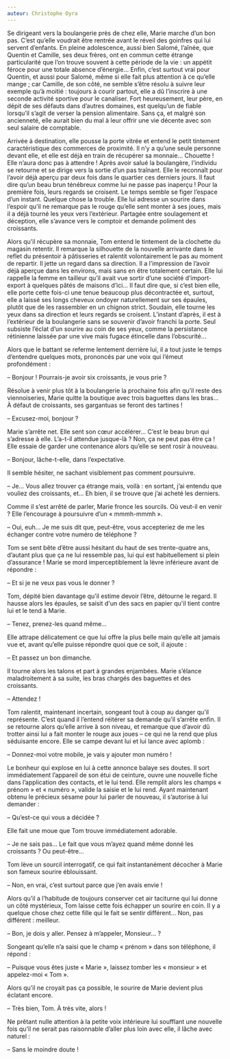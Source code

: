```yaml
---
auteur: Christophe Oyra
---
```


Se dirigeant vers la boulangerie près de chez elle, Marie marche d’un bon pas. C’est qu’elle voudrait être rentrée avant le réveil des goinfres qui lui servent d’enfants. En pleine adolescence, aussi bien Salomé, l’aînée, que Quentin et Camille, ses deux frères, ont en commun cette étrange particularité que l’on trouve souvent à cette période de la vie : un appétit féroce pour une totale absence d’énergie… Enfin, c’est surtout vrai pour Quentin, et aussi pour Salomé, même si elle fait plus attention à ce qu’elle mange ; car Camille, de son côté, ne semble s’être résolu à suivre leur exemple qu’à moitié : toujours à courir partout, elle a dû l’inscrire à une seconde activité sportive pour le canaliser. Fort heureusement, leur père, en dépit de ses défauts dans d’autres domaines, est quelqu’un de fiable lorsqu’il s’agit de verser la pension alimentaire. Sans ça, et malgré son ancienneté, elle aurait bien du mal à leur offrir une vie décente avec son seul salaire de comptable.

Arrivée à destination, elle pousse la porte vitrée et entend le petit tintement caractéristique des commerces de proximité. Il n’y a qu’une seule personne devant elle, et elle est déjà en train de récupérer sa monnaie… Chouette ! Elle n’aura donc pas à attendre ! Après avoir salué la boulangère, l’individu se retourne et se dirige vers la sortie d’un pas traînant. Elle le reconnaît pour l’avoir déjà aperçu par deux fois dans le quartier ces derniers jours. Il faut dire qu’un beau brun ténébreux comme lui ne passe pas inaperçu ! Pour la première fois, leurs regards se croisent. Le temps semble se figer l’espace d’un instant. Quelque chose la trouble. Elle lui adresse un sourire dans l’espoir qu’il ne remarque pas le rouge qu’elle sent monter à ses joues, mais il a déjà tourné les yeux vers l’extérieur. Partagée entre soulagement et déception, elle s’avance vers le comptoir et demande poliment des croissants.



Alors qu’il récupère sa monnaie, Tom entend le tintement de la clochette du magasin retentir. Il remarque la silhouette de la nouvelle arrivante dans le reflet du présentoir à pâtisseries et ralentit volontairement le pas au moment de repartir. Il jette un regard dans sa direction. Il a l’impression de l’avoir déjà aperçue dans les environs, mais sans en être totalement certain. Elle lui rappelle la femme en tailleur qu’il avait vue sortir d’une société d’import-export à quelques pâtés de maisons d’ici… Il faut dire que, si c’est bien elle, elle porte cette fois-ci une tenue beaucoup plus décontractée et, surtout, elle a laissé ses longs cheveux ondoyer naturellement sur ses épaules, plutôt que de les rassembler en un chignon strict. Soudain, elle tourne les yeux dans sa direction et leurs regards se croisent. L’instant d’après, il est à l’extérieur de la boulangerie sans se souvenir d’avoir franchi la porte. Seul subsiste l’éclat d’un sourire au coin de ses yeux, comme la persistance rétinienne laissée par une vive mais fugace étincelle dans l’obscurité…

Alors que le battant se referme lentement derrière lui, il a tout juste le temps d’entendre quelques mots, prononcés par une voix qui l’émeut profondément :

– Bonjour ! Pourrais-je avoir six croissants, je vous prie ?



Résolue à venir plus tôt à la boulangerie la prochaine fois afin qu’il reste des viennoiseries, Marie quitte la boutique avec trois baguettes dans les bras… À défaut de croissants, ses gargantuas se feront des tartines !

– Excusez-moi, bonjour ?

Marie s’arrête net. Elle sent son cœur accélérer… C’est le beau brun qui s’adresse à elle. L’a-t-il attendue jusque-là ? Non, ça ne peut pas être ça ! Elle essaie de garder une contenance alors qu’elle se sent rosir à nouveau.

– Bonjour, lâche-t-elle, dans l’expectative.

Il semble hésiter, ne sachant visiblement pas comment poursuivre.

– Je… Vous allez trouver ça étrange mais, voilà : en sortant, j’ai entendu que vouliez des croissants, et… Eh bien, il se trouve que j’ai acheté les derniers.

Comme il s’est arrêté de parler, Marie fronce les sourcils. Où veut-il en venir ? Elle l’encourage à poursuivre d’un « mmmh-mmmh ».

– Oui, euh… Je me suis dit que, peut-être, vous accepteriez de me les échanger contre votre numéro de téléphone ?

Tom se sent bête d’être aussi hésitant du haut de ses trente-quatre ans, d’autant plus que ça ne lui ressemble pas, lui qui est habituellement si plein d’assurance ! Marie se mord imperceptiblement la lèvre inférieure avant de répondre :

– Et si je ne veux pas vous le donner ?

Tom, dépité bien davantage qu’il estime devoir l’être, détourne le regard. Il hausse alors les épaules, se saisit d'un des sacs en papier qu'il tient contre lui et le tend à Marie.

– Tenez, prenez-les quand même…

Elle attrape délicatement ce que lui offre la plus belle main qu’elle ait jamais vue et, avant qu’elle puisse répondre quoi que ce soit, il ajoute :

– Et passez un bon dimanche.

Il tourne alors les talons et part à grandes enjambées. Marie s’élance maladroitement à sa suite, les bras chargés des baguettes et des croissants.

– Attendez !

Tom ralentit, maintenant incertain, songeant tout à coup au danger qu’il représente. C’est quand il l’entend réitérer sa demande qu’il s’arrête enfin. Il se retourne alors qu’elle arrive à son niveau, et remarque que d’avoir dû trotter ainsi lui a fait monter le rouge aux joues – ce qui ne la rend que plus séduisante encore. Elle se campe devant lui et lui lance avec aplomb :

– Donnez-moi votre mobile, je vais y ajouter mon numéro !

Le bonheur qui explose en lui à cette annonce balaye ses doutes. Il sort immédiatement l’appareil de son étui de ceinture, ouvre une nouvelle fiche dans l’application des contacts, et le lui tend. Elle remplit alors les champs « prénom » et « numéro », valide la saisie et le lui rend. Ayant maintenant obtenu le précieux sésame pour lui parler de nouveau, il s’autorise à lui demander :

– Qu’est-ce qui vous a décidée ?

Elle fait une moue que Tom trouve immédiatement adorable.

– Je ne sais pas… Le fait que vous m’ayez quand même donné les croissants ? Ou peut-être…

Tom lève un sourcil interrogatif, ce qui fait instantanément décocher à Marie son fameux sourire éblouissant.

– Non, en vrai, c’est surtout parce que j’en avais envie !

Alors qu’il a l’habitude de toujours conserver cet air taciturne qui lui donne un côté mystérieux, Tom laisse cette fois échapper un sourire en coin. Il y a quelque chose chez cette fille qui le fait se sentir différent… Non, pas différent : meilleur.

– Bon, je dois y aller. Pensez à m’appeler, Monsieur… ?

Songeant qu’elle n’a saisi que le champ « prénom » dans son téléphone, il répond :

– Puisque vous êtes juste « Marie », laissez tomber les « monsieur » et appelez-moi « Tom ».

Alors qu’il ne croyait pas ça possible, le sourire de Marie devient plus éclatant encore.

– Très bien, Tom. À très vite, alors !

Ne prêtant nulle attention à la petite voix intérieure lui soufflant une nouvelle fois qu’il ne serait pas raisonnable d’aller plus loin avec elle, il lâche avec naturel :

– Sans le moindre doute !

